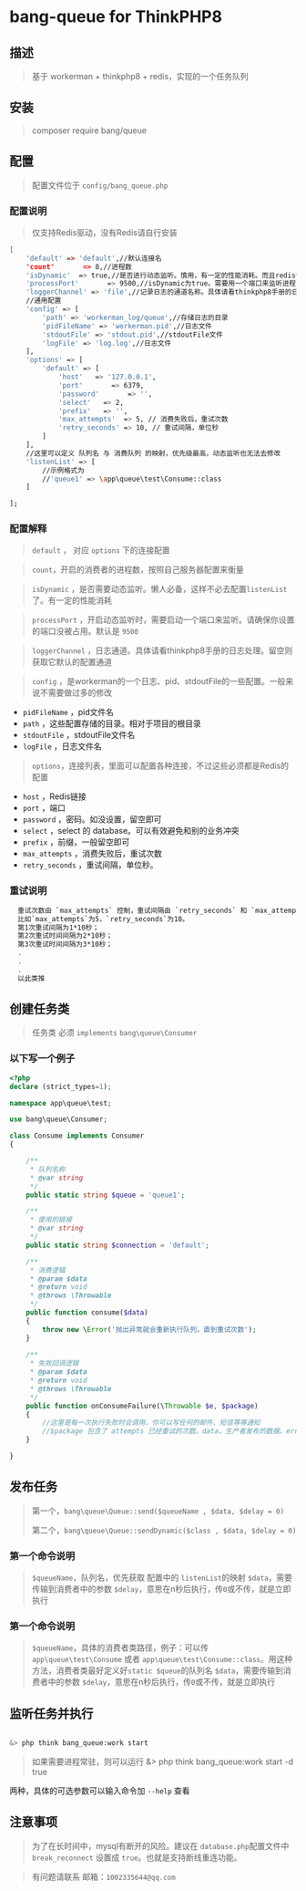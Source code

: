# bang-queue for ThinkPHP8

## 描述

> 基于 workerman + thinkphp8 + redis，实现的一个任务队列

## 安装

> composer require bang/queue

## 配置

> 配置文件位于 `config/bang_queue.php`

### 配置说明
> 仅支持Redis驱动，没有Redis请自行安装

```bash
[
    'default' => 'default',//默认连接名
    'count'       => 8,//进程数
    'isDynamic'  => true,//是否进行动态监听。慎用，有一定的性能消耗。而且redis请做好持久化
    'processPort'       => 9500,//isDynamic为true。需要用一个端口来监听进程
    'loggerChannel' => 'file',//记录日志的通道名称。具体请看thinkphp8手册的日志处理
    //通用配置
    'config' => [
        'path' => 'workerman_log/queue',//存储日志的目录
        'pidFileName' => 'workerman.pid',//日志文件
        'stdoutFile' => 'stdout.pid',//stdoutFile文件
        'logFile' => 'log.log',//日志文件
    ],
    'options' => [
        'default' => [
            'host'   => '127.0.0.1',
            'port'       => 6379,
            'password'       => '',
            'select'   => 2,
            'prefix'   => '',
            'max_attempts'  => 5, // 消费失败后，重试次数
            'retry_seconds' => 10, // 重试间隔，单位秒
        ]
    ],
    //这里可以定义 队列名 与 消费队列 的映射，优先级最高，动态监听也无法去修改
    'listenList' => [
        //示例格式为
        //'queue1' => \app\queue\test\Consume::class
    ]

];
```

### 配置解释
> `default` ， 对应 `options` 下的连接配置

> `count`，开启的消费者的进程数，按照自己服务器配置来衡量

> `isDynamic` ，是否需要动态监听。懒人必备，这样不必去配置`listenList`了。有一定的性能消耗

> `processPort` ，开启动态监听时，需要启动一个端口来监听。请确保你设置的端口没被占用。默认是 `9500`

> `loggerChannel` ，日志通道。具体请看thinkphp8手册的日志处理。留空则获取它默认的配置通道

> `config` ，是workerman的一个日志、pid、stdoutFile的一些配置。一般来说不需要做过多的修改
* `pidFileName` ，pid文件名
* `path` ，这些配置存储的目录。相对于项目的根目录
* `stdoutFile` ，stdoutFile文件名
* `logFile` ，日志文件名

> `options`，连接列表，里面可以配置各种连接，不过这些必须都是Redis的配置
* `host` ，Redis链接
* `port` ，端口
* `password` ，密码。如没设置，留空即可
* `select` ，select 的 database。可以有效避免和别的业务冲突
* `prefix` ，前缀，一般留空即可
* `max_attempts` ，消费失败后，重试次数
* `retry_seconds` ，重试间隔，单位秒。


### 重试说明
```bash
  重试次数由 `max_attempts` 控制，重试间隔由 `retry_seconds` 和 `max_attempts` 共同控制。
  比如`max_attempts`为5，`retry_seconds`为10。
  第1次重试间隔为1*10秒；
  第2次重试时间间隔为2*10秒；
  第3次重试时间间隔为3*10秒；
  .
  .
  .
  以此类推
```


## 创建任务类
> 任务类 必须 `implements` `bang\queue\Consumer`
> 
> 


### 以下写一个例子

```php
<?php
declare (strict_types=1);

namespace app\queue\test;

use bang\queue\Consumer;

class Consume implements Consumer
{

    /**
     * 队列名称
     * @var string
     */
    public static string $queue = 'queue1';

    /**
     * 使用的链接
     * @var string
     */
    public static string $connection = 'default';

    /**
     * 消费逻辑
     * @param $data
     * @return void
     * @throws \Throwable
     */
    public function consume($data)
    {
        throw new \Error('抛出异常就会重新执行队列，直到重试次数');
    }
    
    /**
     * 失败回调逻辑
     * @param $data
     * @return void
     * @throws \Throwable
     */
    public function onConsumeFailure(\Throwable $e, $package)
    {
        //这里是每一次执行失败时会调用，你可以写任何的邮件、短信等等通知
        //$package 包含了 attempts 已经重试的次数。data，生产者发布的数据。error，是错误信息。
    }

}

```



## 发布任务
> 第一个，`bang\queue\Queue::send($queueName , $data, $delay = 0)`
> 
> 第二个，`bang\queue\Queue::sendDynamic($class , $data, $delay = 0)`

### 第一个命令说明
> `$queueName`，队列名，优先获取 配置中的 `listenList`的映射
> `$data`，需要传输到消费者中的参数
> `$delay`，意思在n秒后执行，传`0`或不传，就是立即执行

### 第一个命令说明
> `$queueName`，具体的消费者类路径，例子：可以传 `app\queue\test\Consume` 或者 `app\queue\test\Consume::class`。用这种方法，消费者类最好定义好`static $queue`的队列名
> `$data`，需要传输到消费者中的参数
> `$delay`，意思在n秒后执行，传`0`或不传，就是立即执行


## 监听任务并执行

```bash

&> php think bang_queue:work start
```

> 如果需要进程常驻，则可以运行
 &> php think bang_queue:work start -d true

两种，具体的可选参数可以输入命令加 `--help` 查看


## 注意事项
> 为了在长时间中，mysql有断开的风险。建议在 `database.php`配置文件中 `break_reconnect` 设置成 `true`。也就是支持断线重连功能。 

> 有问题请联系 邮箱：`1002335644@qq.com`